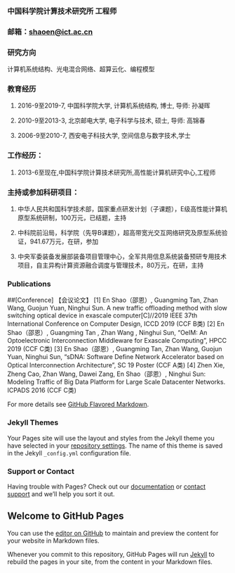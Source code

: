 ### 中国科学院计算技术研究所  工程师
### 邮箱：shaoen@ict.ac.cn 
### 研究方向
计算机系统结构、光电混合网络、超算云化、编程模型
### 教育经历
1.  2016-9至2019-7, 中国科学院大学, 计算机系统结构, 博士, 导师: 孙凝晖

2.  2010-9至2013-3, 北京邮电大学, 电子科学与技术, 硕士, 导师: 高锦春

3.  2006-9至2010-7, 西安电子科技大学, 空间信息与数字技术,学士

### 工作经历：

1.  2013-6至现在,中国科学院计算技术研究所,高性能计算机研究中心,工程师

### 主持或参加科研项目：

1. 中华人民共和国科学技术部，国家重点研发计划（子课题），E级高性能计算机原型系统研制，100万元，已结题，主持

2. 中科院前沿局，科学院（先导B课题），超高带宽光交互网络研究及原型系统验证，941.67万元，在研，参加

3. 中央军委装备发展部装备项目管理中心，全军共用信息系统装备预研专用技术项目，自主异构计算资源融合调度与管理技术，80万元，在研，主持


### Publications
##[Conference]
【会议论文】
[1]	En Shao（邵恩）, Guangming Tan, Zhan Wang, Guojun Yuan, Ninghui Sun. A new traffic offloading method with slow switching optical device in exascale computer[C]//2019 IEEE 37th International Conference on Computer Design, ICCD 2019 (CCF B类)
[2]	En Shao（邵恩）, Guangming Tan , Zhan Wang , Ninghui Sun, “OeIM: An Optoelectronic Interconnection Middleware for Exascale Computing”, HPCC 2019 (CCF C类)
[3]	En Shao（邵恩）, Guangming Tan, Zhan Wang, Guojun Yuan, Ninghui Sun, “sDNA: Software Define Network Accelerator based on Optical Interconnection Architecture”, SC 19 Poster (CCF A类)
[4]	Zhen Xie, Zheng Cao, Zhan Wang, Dawei Zang, En Shao（邵恩）, Ninghui Sun: Modeling Traffic of Big Data Platform for Large Scale Datacenter Networks. ICPADS 2016 (CCF C类)



For more details see [GitHub Flavored Markdown](https://guides.github.com/features/mastering-markdown/).


### Jekyll Themes

Your Pages site will use the layout and styles from the Jekyll theme you have selected in your [repository settings](https://github.com/enshao/enshao.github.io/settings). The name of this theme is saved in the Jekyll `_config.yml` configuration file.

### Support or Contact

Having trouble with Pages? Check out our [documentation](https://help.github.com/categories/github-pages-basics/) or [contact support](https://github.com/contact) and we’ll help you sort it out.

## Welcome to GitHub Pages

You can use the [editor on GitHub](https://github.com/enshao/enshao.github.io/edit/master/README.md) to maintain and preview the content for your website in Markdown files.

Whenever you commit to this repository, GitHub Pages will run [Jekyll](https://jekyllrb.com/) to rebuild the pages in your site, from the content in your Markdown files.

